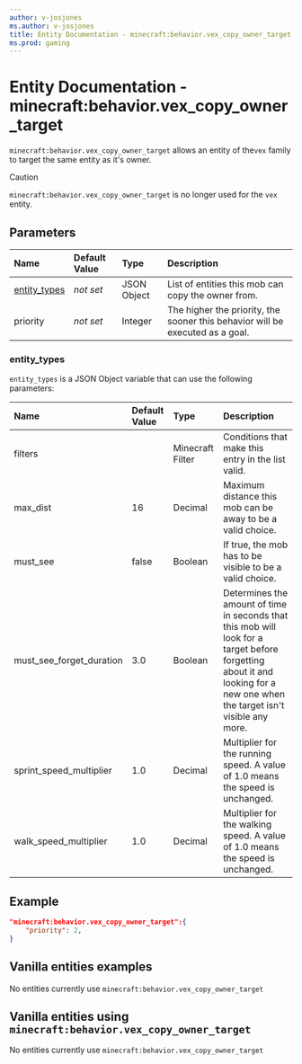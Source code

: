 ```yaml
---
author: v-josjones
ms.author: v-josjones
title: Entity Documentation - minecraft:behavior.vex_copy_owner_target
ms.prod: gaming
---
```


# Entity Documentation - minecraft:behavior.vex_copy_owner_target

`minecraft:behavior.vex_copy_owner_target` allows an entity of the`vex` family to target the same entity as it's owner.

> [!CAUTION]
> `minecraft:behavior.vex_copy_owner_target` is no longer used for the `vex` entity.

## Parameters

|Name |Default Value  |Type  |Description  |
|:----------|:----------|:----------|:----------|
|[entity_types](../Definitions/NestedTables/entity_types.md)|*not set* | JSON Object| List of entities this mob can copy the owner from.|
|priority|*not set*|Integer|The higher the priority, the sooner this behavior will be executed as a goal.|

### entity_types

`entity_types` is a JSON Object variable that can use the following parameters:

|Name |Default Value |Type |Description |
|:-----|:--------------|:-----|:------------|
|filters | |Minecraft Filter|Conditions that make this entry in the list valid. |
|max_dist |16 |Decimal |Maximum distance this mob can be away to be a valid choice. |
|must_see |false |Boolean |If true, the mob has to be visible to be a valid choice. |
|must_see_forget_duration |3.0 | Boolean |Determines the amount of time in seconds that this mob will look for a target before forgetting about it and looking for a new one when the target isn't visible any more. |
|sprint_speed_multiplier |1.0 |Decimal |Multiplier for the running speed. A value of 1.0 means the speed is unchanged. |
|walk_speed_multiplier |1.0 |Decimal |Multiplier for the walking speed. A value of 1.0 means the speed is unchanged. |

## Example

```json
"minecraft:behavior.vex_copy_owner_target":{
    "priority": 2,
}
```

## Vanilla entities examples

No entities currently use `minecraft:behavior.vex_copy_owner_target`

## Vanilla entities using `minecraft:behavior.vex_copy_owner_target`

No entities currently use `minecraft:behavior.vex_copy_owner_target`
